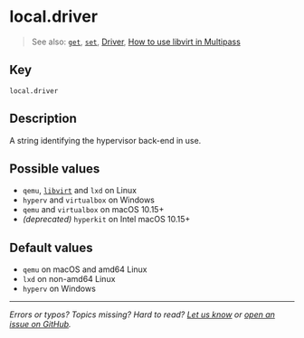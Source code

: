 # local.driver
> See also: [`get`](/reference/command-line-interface/get), [`set`](/reference/command-line-interface/set), [Driver](/explanation/driver), [How to use libvirt in Multipass](/)

## Key

`local.driver`

## Description

A string identifying the hypervisor back-end in use.

## Possible values

  - `qemu`, [`libvirt`](/) and `lxd` on Linux
  - `hyperv` and `virtualbox` on Windows
  - `qemu` and `virtualbox` on macOS 10.15+
  - *(deprecated)* `hyperkit` on Intel macOS 10.15+

## Default values

  - `qemu` on macOS and amd64 Linux
  - `lxd` on non-amd64 Linux
  - `hyperv` on Windows

---

*Errors or typos? Topics missing? Hard to read? <a href="https://docs.google.com/forms/d/e/1FAIpQLSd0XZDU9sbOCiljceh3rO_rkp6vazy2ZsIWgx4gsvl_Sec4Ig/viewform?usp=pp_url&entry.317501128=https://multipass.run/docs/local-driver" target="_blank">Let us know</a> or <a href="https://github.com/canonical/multipass/issues/new/choose" target="_blank">open an issue on GitHub</a>.*

